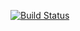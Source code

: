 [![Build Status](https://travis-ci.com/dcfranco/crentral-credit.svg?token=JbY2dLJ2RRmyLW4FoTHE&branch=master)](https://travis-ci.com/dcfranco/crentral-credit)
